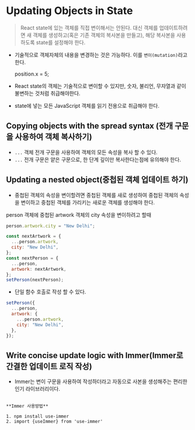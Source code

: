 # Updating Objects in State

> React state에 있는 객체를 직접 변이해서는 안된다. 대신 객체를 업데이트하려면 새 객체를 생성하고(혹은 기존 객체의 복사본을 만들고), 해당 복사본을 사용하도록 state를 설정해야 한다.

- 기술적으로 객체자체의 내용을 변경하는 것은 가능하다. 이를 `변이(mutation)`라고 한다.

  position.x = 5;

- React state의 객체는 기술적으로 변이할 수 있지만, 숫자, 불리언, 무자열과 같이 불변하는 것처럼 취급해야한다.
- state에 넣는 모든 JavaScript 객체를 읽기 전용으로 취급해야 한다.

## Copying objects with the spread syntax (전개 구문을 사용하여 객체 복사하기)

- `...` 객체 전개 구문을 사용하여 객체의 모든 속성을 복사 할 수 있다.
- `...` 전개 구문은 얕은 구문으로, 한 단계 깊이만 복사한다는점에 유의해야 한다.

## Updating a nested object(중첩된 객체 업데이트 하기)

- 중첩된 객체의 속성을 변이할려면 중첩된 객체를 새로 생성하여 중첩된 객체의 속성을 변이하고 중첩된 객체를 가리키는 새로운 객체를 생성해야 한다.

person 객체에 중첩된 artwork 객체의 city 속성을 변이하려고 할때

```js
person.artwork.city = "New Delhi";
```

```js
const nextArtwork = {
  ...person.artwork,
  city: "New Delhi",
};
const nextPerson = {
  ...person,
  artwork: nextArtwork,
};
setPerson(nextPerson);
```

- 단일 함수 호출로 작성 할 수 있다.

```js
setPerson({
  ...person,
  artwork: {
    ...person.artwork,
    city: "New Delhi",
  },
});
```

## Write concise update logic with Immer(Immer로 간결한 업데이트 로직 작성)

- Immer는 변이 구문을 사용하여 작성하더라고 자동으로 사본을 생성해주는 편리한 인기 라이브러리이다.

```

**Immer 사용방법**

1. npm install use-immer
2. import {useImmer} from 'use-immer'
```
